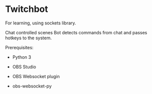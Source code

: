 # Twitchbot
For learning, using sockets library.



Chat controlled scenes
Bot detects commands from chat and passes hotkeys to the system.


Prerequisites:

- Python 3

- OBS Studio

- OBS Websocket plugin 

- obs-websocket-py

